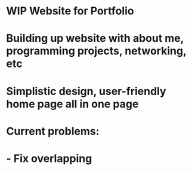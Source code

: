 # WIP Website for Portfolio

# Building up website with about me, programming projects, networking, etc
# Simplistic design, user-friendly home page all in one page

# Current problems:
# - Fix overlapping